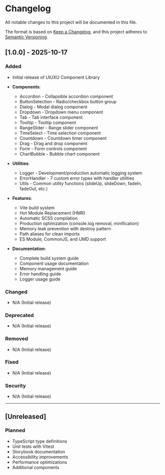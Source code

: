 # Changelog

All notable changes to this project will be documented in this file.

The format is based on [Keep a Changelog](https://keepachangelog.com/en/1.0.0/),
and this project adheres to [Semantic Versioning](https://semver.org/spec/v2.0.0.html).

## [1.0.0] - 2025-10-17

### Added

- Initial release of UIUXU Component Library
- **Components**:

  - Accordion - Collapsible accordion component
  - ButtonSelection - Radio/checkbox button group
  - Dialog - Modal dialog component
  - Dropdown - Dropdown menu component
  - Tab - Tab interface component
  - Tooltip - Tooltip component
  - RangeSlider - Range slider component
  - TimeSelect - Time selection component
  - Countdown - Countdown timer component
  - Drag - Drag and drop component
  - Form - Form controls component
  - ChartBubble - Bubble chart component

- **Utilities**:

  - Logger - Development/production automatic logging system
  - ErrorHandler - 7 custom error types with handler utilities
  - Utils - Common utility functions (slideUp, slideDown, fadeIn, fadeOut, etc.)

- **Features**:

  - Vite build system
  - Hot Module Replacement (HMR)
  - Automatic SCSS compilation
  - Production optimization (console.log removal, minification)
  - Memory leak prevention with destroy pattern
  - Path aliases for clean imports
  - ES Module, CommonJS, and UMD support

- **Documentation**:
  - Complete build system guide
  - Component usage documentation
  - Memory management guide
  - Error handling guide
  - Logger usage guide

### Changed

- N/A (Initial release)

### Deprecated

- N/A (Initial release)

### Removed

- N/A (Initial release)

### Fixed

- N/A (Initial release)

### Security

- N/A (Initial release)

---

## [Unreleased]

### Planned

- TypeScript type definitions
- Unit tests with Vitest
- Storybook documentation
- Accessibility improvements
- Performance optimizations
- Additional components
